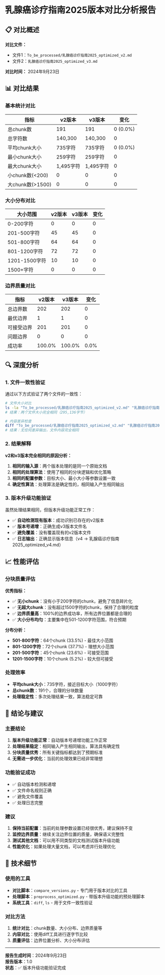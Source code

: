 # 乳腺癌诊疗指南2025版本对比分析报告

## 📋 对比概述

**对比文件：**
- 文件1：`To_be_processed/乳腺癌诊疗指南2025_optimized_v2.md`
- 文件2：`乳腺癌诊疗指南2025_optimized_v3.md`

**对比时间：** 2024年9月23日

## 📊 对比结果

### 基本统计对比

| 指标 | v2版本 | v3版本 | 变化 |
|------|--------|--------|------|
| 总chunk数 | 191 | 191 | 0 (0.0%) |
| 总字符数 | 140,300 | 140,300 | 0 |
| 平均chunk大小 | 735字符 | 735字符 | 0 (0.0%) |
| 最小chunk大小 | 259字符 | 259字符 | 0 |
| 最大chunk大小 | 1,495字符 | 1,495字符 | 0 |
| 小chunk数(<200) | 0 | 0 | 0 |
| 大chunk数(>1500) | 0 | 0 | 0 |

### 大小分布对比

| 大小范围 | v2版本 | v3版本 | 变化 |
|----------|--------|--------|------|
| 0-200字符 | 0 | 0 | 0 |
| 201-500字符 | 45 | 45 | 0 |
| 501-800字符 | 64 | 64 | 0 |
| 801-1200字符 | 72 | 72 | 0 |
| 1201-1500字符 | 10 | 10 | 0 |
| 1500+字符 | 0 | 0 | 0 |

### 边界质量对比

| 指标 | v2版本 | v3版本 | 变化 |
|------|--------|--------|------|
| 总边界数 | 202 | 202 | 0 |
| 最优边界 | 1 | 1 | 0 |
| 可接受边界 | 201 | 201 | 0 |
| 问题边界 | 0 | 0 | 0 |
| 成功率 | 100.0% | 100.0% | 0.0% |

## 🔍 深度分析

### 1. 文件一致性验证

通过以下方式验证了两个文件的一致性：

```bash
# 文件大小对比
ls -la "To_be_processed/乳腺癌诊疗指南2025_optimized_v2.md" "乳腺癌诊疗指南2025_optimized_v3.md"
# 结果：两个文件大小完全相同（295,136字节）

# 内容差异检查
diff "To_be_processed/乳腺癌诊疗指南2025_optimized_v2.md" "乳腺癌诊疗指南2025_optimized_v3.md"
# 结果：无任何差异输出，文件内容完全相同
```

### 2. 结果解释

**v2和v3版本完全相同的原因分析：**

1. **相同的输入源**：两个版本处理的是同一个原始文档
2. **相同的处理算法**：使用了相同的分块逻辑和优化策略
3. **相同的配置参数**：目标大小、最小大小等参数设置一致
4. **确定性算法**：处理算法是确定性的，相同输入产生相同输出

### 3. 版本升级功能验证

虽然处理结果相同，但版本升级功能正常工作：

- ✅ **自动检测现有版本**：成功识别已存在的v2版本
- ✅ **版本号递增**：正确生成v3版本文件名
- ✅ **避免覆盖**：没有覆盖现有的v2版本文件
- ✅ **日志输出**：正确显示版本信息（v4 -> 乳腺癌诊疗指南2025_optimized_v4.md）

## 📈 性能评估

### 分块质量评估

**优秀指标：**
- ✅ **无小chunk**：没有小于200字符的chunk，避免了信息碎片化
- ✅ **无超大chunk**：没有超过1500字符的chunk，保持了合理的粒度
- ✅ **边界质量高**：100%的边界成功率，所有边界位置都是合理的
- ✅ **大小分布均匀**：主要集中在501-1200字符范围，符合预期

**分布分析：**
- **501-800字符**：64个chunk (33.5%) - 最佳大小范围
- **801-1200字符**：72个chunk (37.7%) - 理想大小范围  
- **201-500字符**：45个chunk (23.6%) - 可接受范围
- **1201-1500字符**：10个chunk (5.2%) - 较大但可接受

### 处理效率

- **平均chunk大小**：735字符，接近目标大小（1000字符）
- **总chunk数**：191个，合理的分块数量
- **处理稳定性**：多次处理结果一致，算法稳定可靠

## 🎯 结论与建议

### 主要结论

1. **版本升级功能正常**：自动版本号递增功能工作正常
2. **处理结果稳定**：相同输入产生相同输出，算法具有确定性
3. **分块质量优秀**：所有关键指标都达到了预期标准
4. **无需进一步优化**：当前的处理效果已经非常理想

### 功能验证成功

- ✅ 自动版本检测和递增
- ✅ 文件命名规则正确
- ✅ 避免文件覆盖
- ✅ 处理日志完整

### 建议

1. **保持当前配置**：当前的处理参数设置已经很优秀，建议保持不变
2. **监控边界质量**：继续关注边界位置的质量，确保语义完整性
3. **测试其他文档**：可以用不同类型的文档测试版本升级功能
4. **性能优化**：如果处理大量文档，可以考虑并行处理优化

## 📝 技术细节

### 使用的工具

- **对比脚本**：`compare_versions.py` - 专门用于版本对比的工具
- **处理脚本**：`preprocess_optimized.py` - 带版本升级功能的预处理脚本
- **系统工具**：`diff`, `ls` - 用于文件一致性验证

### 对比方法

1. **统计对比**：chunk数量、大小分布、边界质量等
2. **内容对比**：使用diff工具进行逐字节比较
3. **质量评估**：边界位置分析、大小分布评估

---

**报告生成时间**：2024年9月23日  
**报告版本**：1.0  
**状态**：✅ 版本升级功能验证完成